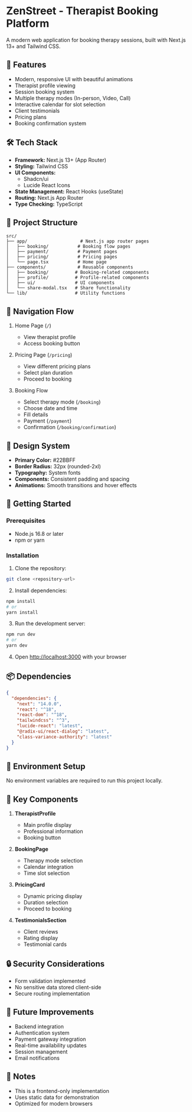 # ZenStreet - Therapist Booking Platform

A modern web application for booking therapy sessions, built with Next.js 13+ and Tailwind CSS.

## 🚀 Features

- Modern, responsive UI with beautiful animations
- Therapist profile viewing
- Session booking system
- Multiple therapy modes (In-person, Video, Call)
- Interactive calendar for slot selection
- Client testimonials
- Pricing plans
- Booking confirmation system

## 🛠️ Tech Stack

- **Framework:** Next.js 13+ (App Router)
- **Styling:** Tailwind CSS
- **UI Components:** 
  - Shadcn/ui
  - Lucide React Icons
- **State Management:** React Hooks (useState)
- **Routing:** Next.js App Router
- **Type Checking:** TypeScript

## 📁 Project Structure

```
src/
├── app/                    # Next.js app router pages
│   ├── booking/           # Booking flow pages
│   ├── payment/           # Payment pages
│   ├── pricing/           # Pricing pages
│   └── page.tsx           # Home page
├── components/            # Reusable components
│   ├── booking/          # Booking-related components
│   ├── profile/          # Profile-related components
│   ├── ui/               # UI components
│   └── share-modal.tsx   # Share functionality
└── lib/                  # Utility functions
```

## 🔗 Navigation Flow

1. Home Page (`/`)
   - View therapist profile
   - Access booking button

2. Pricing Page (`/pricing`)
   - View different pricing plans
   - Select plan duration
   - Proceed to booking

3. Booking Flow
   - Select therapy mode (`/booking`)
   - Choose date and time
   - Fill details
   - Payment (`/payment`)
   - Confirmation (`/booking/confirmation`)

## 🎨 Design System

- **Primary Color:** #22BBFF
- **Border Radius:** 32px (rounded-2xl)
- **Typography:** System fonts
- **Components:** Consistent padding and spacing
- **Animations:** Smooth transitions and hover effects

## 🚀 Getting Started

### Prerequisites

- Node.js 16.8 or later
- npm or yarn

### Installation

1. Clone the repository:
```bash
git clone <repository-url>
```

2. Install dependencies:
```bash
npm install
# or
yarn install
```

3. Run the development server:
```bash
npm run dev
# or
yarn dev
```

4. Open [http://localhost:3000](http://localhost:3000) with your browser

## 📦 Dependencies

```json
{
  "dependencies": {
    "next": "14.0.0",
    "react": "^18",
    "react-dom": "^18",
    "tailwindcss": "^3",
    "lucide-react": "latest",
    "@radix-ui/react-dialog": "latest",
    "class-variance-authority": "latest"
  }
}
```

## 🔧 Environment Setup

No environment variables are required to run this project locally.

## 🌟 Key Components

1. **TherapistProfile**
   - Main profile display
   - Professional information
   - Booking button

2. **BookingPage**
   - Therapy mode selection
   - Calendar integration
   - Time slot selection

3. **PricingCard**
   - Dynamic pricing display
   - Duration selection
   - Proceed to booking

4. **TestimonialsSection**
   - Client reviews
   - Rating display
   - Testimonial cards

## 🔒 Security Considerations

- Form validation implemented
- No sensitive data stored client-side
- Secure routing implementation

## 🎯 Future Improvements

- Backend integration
- Authentication system
- Payment gateway integration
- Real-time availability updates
- Session management
- Email notifications

## 📝 Notes

- This is a frontend-only implementation
- Uses static data for demonstration
- Optimized for modern browsers
